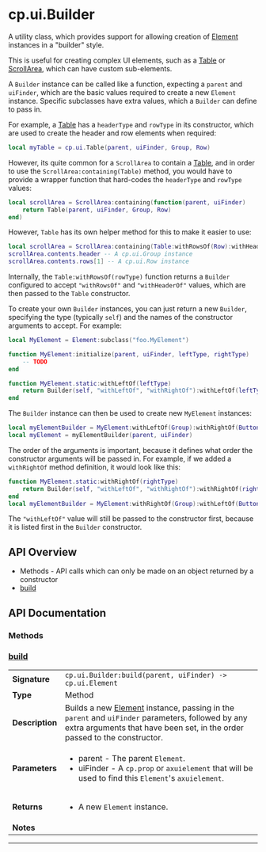 # cp.ui.Builder

A utility class, which provides support for allowing creation of [Element](cp.ui.Element.md) instances in a "builder" style.

This is useful for creating complex UI elements, such as a [Table](cp.ui.Table.md) or [ScrollArea](cp.ui.ScrollArea.md),
which can have custom sub-elements.

A `Builder` instance can be called like a function, expecting a `parent` and `uiFinder`, which are the basic values required
to create a new `Element` instance. Specific subclasses have extra values, which a `Builder` can define to pass in.

For example, a [Table](cp.ui.Table.md) has a `headerType` and `rowType` in its constructor, which are used to create the
header and row elements when required:

```lua
local myTable = cp.ui.Table(parent, uiFinder, Group, Row)
```

However, its quite common for a `ScrollArea` to contain a [Table](cp.ui.Table.md), and in order to use the `ScrollArea:containing(Table)`
method, you would have to provide a wrapper function that hard-codes the `headerType` and `rowType` values:

```lua
local scrollArea = ScrollArea:containing(function(parent, uiFinder)
    return Table(parent, uiFinder, Group, Row)
end)
```

However, `Table` has its own helper method for this to make it easier to use:

```lua
local scrollArea = ScrollArea:containing(Table:withRowsOf(Row):withHeaderOf(Group))
scrollArea.contents.header -- A cp.ui.Group instance
scrollArea.contents.rows[1] -- A cp.ui.Row instance
```

Internally, the `Table:withRowsOf(rowType)` function returns a `Builder` configured to accept `"withRowsOf"` and `"withHeaderOf"`
values, which are then passed to the `Table` constructor.

To create your own `Builder` instances, you can just return a new `Builder`, specifying the type (typically `self`) and the names
of the constructor arguments to accept. For example:

```lua
local MyElement = Element:subclass("foo.MyElement")

function MyElement:initialize(parent, uiFinder, leftType, rightType)
    -- TODO
end

function MyElement.static:withLeftOf(leftType)
    return Builder(self, "withLeftOf", "withRightOf"):withLeftOf(leftType)
end
```

The `Builder` instance can then be used to create new `MyElement` instances:

```lua
local myElementBuilder = MyElement:withLeftOf(Group):withRightOf(Button)
local myElement = myElementBuilder(parent, uiFinder)
```

The order of the arguments is important, because it defines what order the constructor arguments will be passed in.
For example, if we added a `withRightOf` method definition, it would look like this:

```lua
function MyElement.static:withRightOf(rightType)
    return Builder(self, "withLeftOf", "withRightOf"):withRightOf(rightType)
end
local myElementBuilder = MyElement:withRightOf(Group):withLeftOf(Button)
```

The `"withLeftOf"` value will still be passed to the constructor first, because it is listed first in the `Builder` constructor.

## API Overview
* Methods - API calls which can only be made on an object returned by a constructor
 * [build](#build)

## API Documentation

### Methods


### [build](#build)

|                                             |                                                                                     |
| --------------------------------------------|-------------------------------------------------------------------------------------|
| **Signature**                               | `cp.ui.Builder:build(parent, uiFinder) -> cp.ui.Element`                                                                    |
| **Type**                                    | Method                                                                     |
| **Description**                             | Builds a new [Element](cp.ui.Element.md) instance, passing in the `parent` and `uiFinder` parameters, followed by any extra arguments that have been set, in the order passed to the constructor.                                                                     |
| **Parameters**                              | <ul><li>parent - The parent `Element`.</li><li>uiFinder - A `cp.prop` or `axuielement` that will be used to find this `Element`'s `axuielement`.</li></ul> |
| **Returns**                                 | <ul><li>A new `Element` instance.</li></ul>          |
| **Notes**                                   | <ul></ul>                |

---
